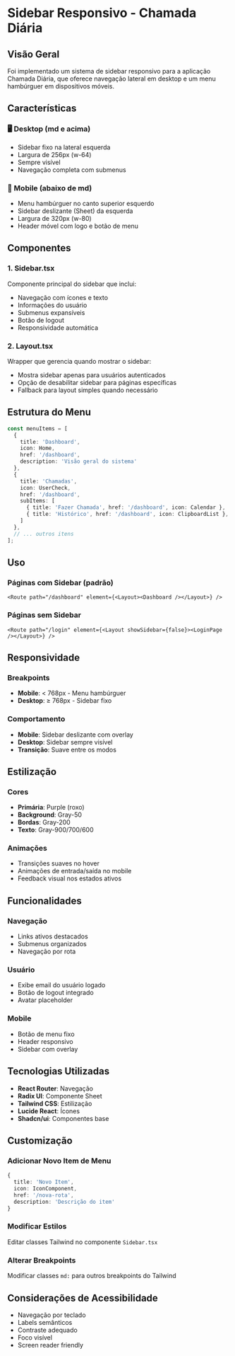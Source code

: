 # Sidebar Responsivo - Chamada Diária

## Visão Geral

Foi implementado um sistema de sidebar responsivo para a aplicação Chamada Diária, que oferece navegação lateral em desktop e um menu hambúrguer em dispositivos móveis.

## Características

### 🖥️ Desktop (md e acima)
- Sidebar fixo na lateral esquerda
- Largura de 256px (w-64)
- Sempre visível
- Navegação completa com submenus

### 📱 Mobile (abaixo de md)
- Menu hambúrguer no canto superior esquerdo
- Sidebar deslizante (Sheet) da esquerda
- Largura de 320px (w-80)
- Header móvel com logo e botão de menu

## Componentes

### 1. Sidebar.tsx
Componente principal do sidebar que inclui:
- Navegação com ícones e texto
- Informações do usuário
- Submenus expansíveis
- Botão de logout
- Responsividade automática

### 2. Layout.tsx
Wrapper que gerencia quando mostrar o sidebar:
- Mostra sidebar apenas para usuários autenticados
- Opção de desabilitar sidebar para páginas específicas
- Fallback para layout simples quando necessário

## Estrutura do Menu

```typescript
const menuItems = [
  {
    title: 'Dashboard',
    icon: Home,
    href: '/dashboard',
    description: 'Visão geral do sistema'
  },
  {
    title: 'Chamadas',
    icon: UserCheck,
    href: '/dashboard',
    subItems: [
      { title: 'Fazer Chamada', href: '/dashboard', icon: Calendar },
      { title: 'Histórico', href: '/dashboard', icon: ClipboardList },
    ]
  },
  // ... outros itens
];
```

## Uso

### Páginas com Sidebar (padrão)
```tsx
<Route path="/dashboard" element={<Layout><Dashboard /></Layout>} />
```

### Páginas sem Sidebar
```tsx
<Route path="/login" element={<Layout showSidebar={false}><LoginPage /></Layout>} />
```

## Responsividade

### Breakpoints
- **Mobile**: < 768px - Menu hambúrguer
- **Desktop**: ≥ 768px - Sidebar fixo

### Comportamento
- **Mobile**: Sidebar deslizante com overlay
- **Desktop**: Sidebar sempre visível
- **Transição**: Suave entre os modos

## Estilização

### Cores
- **Primária**: Purple (roxo)
- **Background**: Gray-50
- **Bordas**: Gray-200
- **Texto**: Gray-900/700/600

### Animações
- Transições suaves no hover
- Animações de entrada/saída no mobile
- Feedback visual nos estados ativos

## Funcionalidades

### Navegação
- Links ativos destacados
- Submenus organizados
- Navegação por rota

### Usuário
- Exibe email do usuário logado
- Botão de logout integrado
- Avatar placeholder

### Mobile
- Botão de menu fixo
- Header responsivo
- Sidebar com overlay

## Tecnologias Utilizadas

- **React Router**: Navegação
- **Radix UI**: Componente Sheet
- **Tailwind CSS**: Estilização
- **Lucide React**: Ícones
- **Shadcn/ui**: Componentes base

## Customização

### Adicionar Novo Item de Menu
```typescript
{
  title: 'Novo Item',
  icon: IconComponent,
  href: '/nova-rota',
  description: 'Descrição do item'
}
```

### Modificar Estilos
Editar classes Tailwind no componente `Sidebar.tsx`

### Alterar Breakpoints
Modificar classes `md:` para outros breakpoints do Tailwind

## Considerações de Acessibilidade

- Navegação por teclado
- Labels semânticos
- Contraste adequado
- Foco visível
- Screen reader friendly 